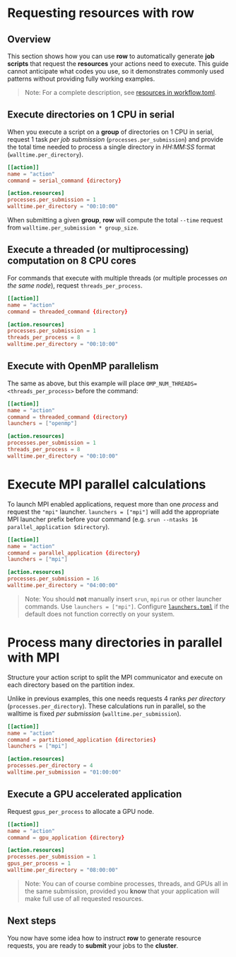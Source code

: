 # Requesting resources with row

## Overview

This section shows how you can use **row** to automatically generate **job scripts**
that request the **resources** your actions need to execute. This guide cannot
anticipate what codes you use, so it demonstrates commonly used patterns without
providing fully working examples.

> Note: For a complete description, see
[resources in workflow.toml](../../workflow/action/resources.md).

## Execute directories on 1 CPU in serial

When you execute a script on a **group** of directories on 1 CPU in serial, request 1
task *per job submission* (`processes.per_submission`) and provide the total time needed
to process a single directory in *HH:MM:SS* format (`walltime.per_directory`).

```toml
[[action]]
name = "action"
command = serial_command {directory}

[action.resources]
processes.per_submission = 1
walltime.per_directory = "00:10:00"
```

When submitting a given **group**, **row** will compute the total `--time` request
from `walltime.per_submission * group_size`.

## Execute a threaded (or multiprocessing) computation on 8 CPU cores

For commands that execute with multiple threads (or multiple processes *on the same
node*), request `threads_per_process`.

```toml
[[action]]
name = "action"
command = threaded_command {directory}

[action.resources]
processes.per_submission = 1
threads_per_process = 8
walltime.per_directory = "00:10:00"
```

## Execute with OpenMP parallelism

The same as above, but this example will place `OMP_NUM_THREADS=<threads_per_process>`
before the command:

```toml
[[action]]
name = "action"
command = threaded_command {directory}
launchers = ["openmp"]

[action.resources]
processes.per_submission = 1
threads_per_process = 8
walltime.per_directory = "00:10:00"
```


# Execute MPI parallel calculations

To launch MPI enabled applications, request more than one *process* and request the
`"mpi"` launcher. `launchers = ["mpi"]` will add the appropriate MPI launcher prefix
before your command (e.g. `srun --ntasks 16 parallel_application $directory`).

```toml
[[action]]
name = "action"
command = parallel_application {directory}
launchers = ["mpi"]

[action.resources]
processes.per_submission = 16
walltime.per_directory = "04:00:00"
```

> Note: You should **not** manually insert `srun`, `mpirun` or other launcher commands.
> Use `launchers = ["mpi"]`. Configure [`launchers.toml`](../../launchers/index.md)
> if the default does not function correctly on your system.

# Process many directories in parallel with MPI

Structure your action script to split the MPI communicator and execute on each directory
based on the partition index.

Unlike in previous examples, this one needs requests 4 ranks *per directory*
(`processes.per_directory`). These calculations run in parallel, so the walltime is
fixed *per submission* (`walltime.per_submission`).
```toml
[[action]]
name = "action"
command = partitioned_application {directories}
launchers = ["mpi"]

[action.resources]
processes.per_directory = 4
walltime.per_submission = "01:00:00"
```

## Execute a GPU accelerated application

Request `gpus_per_process` to allocate a GPU node.

```toml
[[action]]
name = "action"
command = gpu_application {directory}

[action.resources]
processes.per_submission = 1
gpus_per_process = 1
walltime.per_directory = "08:00:00"
```

> Note: You can of course combine processes, threads, and GPUs all in the same
> submission, provided you **know** that your application will make full use of all
> requested resources.

## Next steps

You now have some idea how to instruct **row** to generate resource requests, you are
ready to **submit** your jobs to the **cluster**.
